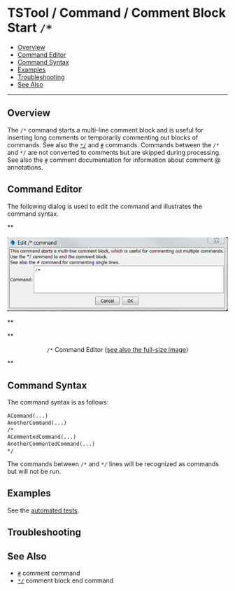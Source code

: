# TSTool / Command / Comment Block Start `/*` #

* [Overview](#overview)
* [Command Editor](#command-editor)
* [Command Syntax](#command-syntax)
* [Examples](#examples)
* [Troubleshooting](#troubleshooting)
* [See Also](#see-also)

-------------------------

## Overview ##

The `/*` command starts a multi-line comment block and is useful for inserting long comments or
temporarily commenting out blocks of commands.
See also the [`*/`](../CommentBlockEnd/CommentBlockEnd.md) and [`#`](../Comment/Comment.md) commands.
Commands between the `/*` and `*/` are not converted to comments but are skipped during processing.
See also the [`#`](../Comment/Comment.md) comment documentation for information about comment @ annotations.

## Command Editor ##

The following dialog is used to edit the command and illustrates the command syntax.

**<p style="text-align: center;">
![CommentBlockStart](CommentBlockStart.png)
</p>**

**<p style="text-align: center;">
`/*` Command Editor (<a href="../CommentBlockStart.png">see also the full-size image</a>)
</p>**

## Command Syntax ##

The command syntax is as follows:

```text
ACommand(...)
AnotherCommand(...)
/*
ACommentedCommand(...)
AnotherCommentedCommand(...)
*/
```

The commands between `/*` and `*/` lines will be recognized as commands but will not be run.

## Examples ##

See the [automated tests](https://github.com/OpenCDSS/cdss-app-tstool-test/tree/master/test/regression/commands/general/CommentBlock).

## Troubleshooting ##

## See Also ##

* [`#`](../Comment/Comment.md) comment command
* [`*/`](../CommentBlockEnd/CommentBlockEnd.md) comment block end command

